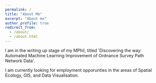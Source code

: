 ```yaml
---
permalink: /
title: "About Me"
excerpt: "About me"
author_profile: true
redirect_from: 
  - /about/
  - /about.html
---
```

I am in the writing up stage of my MPhil, titled 'Discovering the way: Automated Machine Learning Improvement of Ordnance Survey Path Network Data'. 

I am currently looking for employment opporunties in the areas of Spatial Ecology, GIS, and Data Visualisation. 

